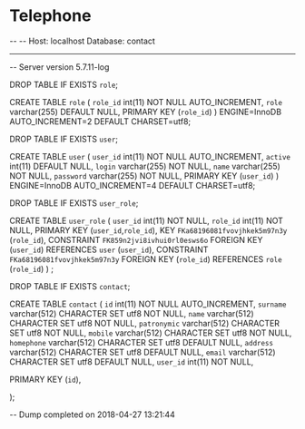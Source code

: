# Telephone

--
-- Host: localhost    Database: contact
-- ------------------------------------------------------
-- Server version	5.7.11-log


DROP TABLE IF EXISTS `role`;

CREATE TABLE `role` (
  `role_id` int(11) NOT NULL AUTO_INCREMENT,
  `role` varchar(255) DEFAULT NULL,
  PRIMARY KEY (`role_id`)
) ENGINE=InnoDB AUTO_INCREMENT=2 DEFAULT CHARSET=utf8;


DROP TABLE IF EXISTS `user`;

CREATE TABLE `user` (
  `user_id` int(11) NOT NULL AUTO_INCREMENT,
  `active` int(11) DEFAULT NULL,
  `login` varchar(255) NOT NULL,
  `name` varchar(255) NOT NULL,
  `password` varchar(255) NOT NULL,
  PRIMARY KEY (`user_id`)
) ENGINE=InnoDB AUTO_INCREMENT=4 DEFAULT CHARSET=utf8;


DROP TABLE IF EXISTS `user_role`;

CREATE TABLE `user_role` (
  `user_id` int(11) NOT NULL,
  `role_id` int(11) NOT NULL,
  PRIMARY KEY (`user_id`,`role_id`),
  KEY `FKa68196081fvovjhkek5m97n3y` (`role_id`),
  CONSTRAINT `FK859n2jvi8ivhui0rl0esws6o` FOREIGN KEY (`user_id`) REFERENCES `user` (`user_id`),
  CONSTRAINT `FKa68196081fvovjhkek5m97n3y` FOREIGN KEY (`role_id`) REFERENCES `role` (`role_id`)
) ;




DROP TABLE IF EXISTS `contact`;

CREATE TABLE `contact` (
  `id` int(11) NOT NULL AUTO_INCREMENT,
  `surname` varchar(512) CHARACTER SET utf8 NOT NULL,
  `name` varchar(512) CHARACTER SET utf8 NOT NULL,
  `patronymic` varchar(512) CHARACTER SET utf8 NOT NULL,
  `mobile` varchar(512) CHARACTER SET utf8 NOT NULL,
  `homephone` varchar(512) CHARACTER SET utf8 DEFAULT NULL,
  `address` varchar(512) CHARACTER SET utf8 DEFAULT NULL,
  `email` varchar(512) CHARACTER SET utf8 DEFAULT NULL,
  `user_id` int(11) NOT NULL,
  
  PRIMARY KEY (`id`),
  
);

-- Dump completed on 2018-04-27 13:21:44
